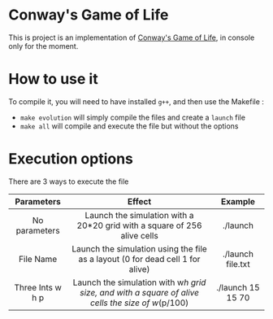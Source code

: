 
# Conway's Game of Life

This is project is an implementation of [Conway's Game of Life](https://en.wikipedia.org/wiki/Conway%27s_Game_of_Life), in console only for the moment.

# How to use it

To compile it, you will need to have installed ``` g++ ```, and then use the Makefile : 

- ``` make evolution ``` will simply compile the files and create a ```launch``` file
- ``` make all ``` will compile and execute the file but without the options

# Execution options

There are 3 ways to execute the file
 
| Parameters | Effect | Example | 
 | :---:   | :---:   | :---:   |
 | No parameters | Launch the simulation with a 20*20 grid with a square of 256 alive cells | ./launch
| File Name | Launch the simulation using the file as a layout (0 for dead cell 1 for alive) | ./launch file.txt
|Three Ints w h p|Launch the simulation with w*h grid size, and with a square of alive cells the size of w*(p/100) | ./launch 15 15 70 
